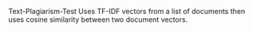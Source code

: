 Text-Plagiarism-Test
Uses TF-IDF vectors from a list of documents then uses cosine similarity between two document vectors.
